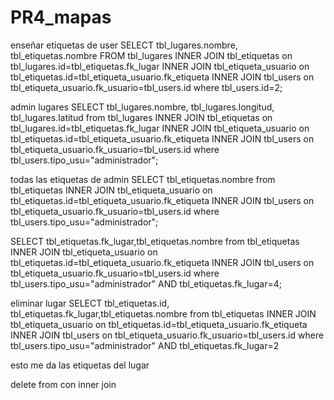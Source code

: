 # PR4_mapas

enseñar etiquetas de user
SELECT tbl_lugares.nombre, tbl_etiquetas.nombre FROM tbl_lugares
INNER JOIN tbl_etiquetas on tbl_lugares.id=tbl_etiquetas.fk_lugar
INNER JOIN tbl_etiqueta_usuario on tbl_etiquetas.id=tbl_etiqueta_usuario.fk_etiqueta
INNER JOIN tbl_users on tbl_etiqueta_usuario.fk_usuario=tbl_users.id where tbl_users.id=2;


admin lugares
SELECT tbl_lugares.nombre, tbl_lugares.longitud, tbl_lugares.latitud from tbl_lugares INNER JOIN tbl_etiquetas on tbl_lugares.id=tbl_etiquetas.fk_lugar INNER JOIN tbl_etiqueta_usuario on tbl_etiquetas.id=tbl_etiqueta_usuario.fk_etiqueta INNER JOIN tbl_users on tbl_etiqueta_usuario.fk_usuario=tbl_users.id where tbl_users.tipo_usu="administrador";


todas las etiquetas de admin
SELECT tbl_etiquetas.nombre from tbl_etiquetas INNER JOIN tbl_etiqueta_usuario on tbl_etiquetas.id=tbl_etiqueta_usuario.fk_etiqueta INNER JOIN tbl_users on tbl_etiqueta_usuario.fk_usuario=tbl_users.id where tbl_users.tipo_usu="administrador";


SELECT tbl_etiquetas.fk_lugar,tbl_etiquetas.nombre from tbl_etiquetas INNER JOIN tbl_etiqueta_usuario on tbl_etiquetas.id=tbl_etiqueta_usuario.fk_etiqueta INNER JOIN tbl_users on tbl_etiqueta_usuario.fk_usuario=tbl_users.id where tbl_users.tipo_usu="administrador" AND tbl_etiquetas.fk_lugar=4;



eliminar lugar
SELECT tbl_etiquetas.id, tbl_etiquetas.fk_lugar,tbl_etiquetas.nombre from tbl_etiquetas INNER JOIN tbl_etiqueta_usuario on tbl_etiquetas.id=tbl_etiqueta_usuario.fk_etiqueta INNER JOIN tbl_users on tbl_etiqueta_usuario.fk_usuario=tbl_users.id where tbl_users.tipo_usu="administrador" AND tbl_etiquetas.fk_lugar=2

esto me da las etiquetas del lugar

delete from con inner join